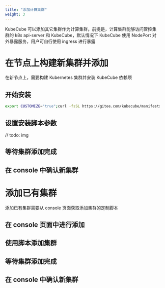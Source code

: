 ```yaml
---
title: "添加计算集群"
weight: 3
---
```


KubeCube 可以添加其它集群作为计算集群，前提是，计算集群能够访问管控集群的 k8s api-server 和 KubeCube，默认情况下 KubeCube 使用 NodePort 对外暴露服务，用户可自行使用 ingress 进行暴露

# 在节点上构建新集群并添加

在新节点上，需要构建 Kubernetes 集群并安装 KubeCube 依赖项

## 开始安装

```bash
export CUSTOMIZE="true";curl -fsSL https://gitee.com/kubecube/manifests/raw/master/entry.sh | bash
```

## 设置安装脚本参数

// todo: img

## 等待集群添加完成



## 在 console 中确认新集群

# 添加已有集群

添加已有集群需要从 console 页面获取添加集群的定制脚本

## 在 console 页面中进行添加



## 使用脚本添加集群



## 等待集群添加完成



## 在 console 中确认新集群